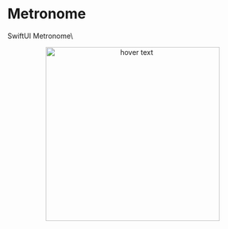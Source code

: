 # Metronome
SwiftUI Metronome\
<p align="center">
  <img src="https://user-images.githubusercontent.com/20325472/149802667-80a53f8c-380e-4c3d-a120-7150527b6e7b.png" width="350" title="hover text">
</p>
